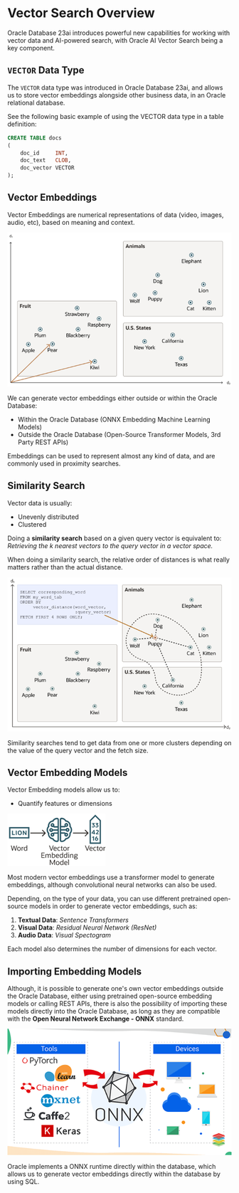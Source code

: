 # Vector Search Overview

Oracle Database 23ai introduces powerful new capabilities for working with vector data and AI-powered search, with
Oracle AI Vector Search being a key component.

## `VECTOR` Data Type

The `VECTOR` data type was introduced in Oracle Database 23ai, and allows us to
store vector embeddings alongside other business data, in an Oracle relational database.

See the following basic example of using the VECTOR data type in a table definition:

```sql
CREATE TABLE docs
(
    doc_id     INT,
    doc_text   CLOB,
    doc_vector VECTOR
);
```

## Vector Embeddings

Vector Embeddings are numerical representations of data (video, images, audio, etc), based on meaning and context.

![Vector Embeddings](./images/embeddings.png)

We can generate vector embeddings either outside or within the Oracle Database:

- Within the Oracle Database (ONNX Embedding Machine Learning Models)
- Outside the Oracle Database (Open-Source Transformer Models, 3rd Party REST APIs)

Embeddings can be used to represent almost any kind of data, and are commonly used in proximity searches.

## Similarity Search

Vector data is usually:

- Unevenly distributed
- Clustered

Doing a **similarity search** based on a given query vector is equivalent to: _Retrieving the k nearest vectors to
the query vector in a vector space._

When doing a similarity search, the relative order of distances is what really matters rather than the actual distance.

![Similarity Search](./images/similarity_search.png)

Similarity searches tend to get data from one or more clusters depending on the value of the query vector and the
fetch size.

## Vector Embedding Models

Vector Embedding models allow us to:

- Quantify features or dimensions

![Vector Embedding Model Representation](./images/vector_embedding_model.png)

Most modern vector embeddings use a transformer model to generate embeddings, although convolutional neural networks
can also be used.

Depending, on the type of your data, you can use different pretrained open-source models in order to generate vector
embeddings, such as:

1. **Textual Data**: _Sentence Transformers_
2. **Visual Data**: _Residual Neural Network (ResNet)_
3. **Audio Data**: _Visual Spectogram_

Each model also determines the number of dimensions for each vector.

## Importing Embedding Models

Although, it is possible to generate one's own vector embeddings outside the Oracle Database, either using
pretrained open-source embedding models or calling REST APIs, there is also the possibility of importing these models
directly into the Oracle Database, as long as they are compatible with the **Open Neural Network Exchange - ONNX**
standard.

![ONNX - Open Neural Network Exchange](./images/onnx.png)

Oracle implements a ONNX runtime directly within the database, which allows us to generate vector embeddings directly
within the database by using SQL.
